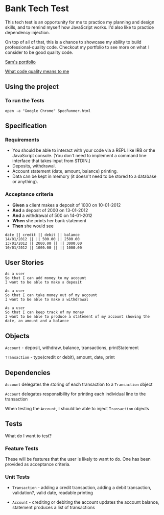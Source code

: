 # Bank Tech Test

This tech test is an opportunity for me to practice my planning and design skills, and to remind myself how JavaScript works. I'd also like to practice dependency injection.

On top of all of that, this is a chance to showcase my ability to build professional-quality code. Checkout my portfolio to see more on what I consider to be good quality code.

[Sam's portfolio](https://github.com/samanthaixer/Portfolio)

[What code quality means to me]()

## Using the project

### To run the Tests

`open -a "Google Chrome" SpecRunner.html`

## Specification

### Requirements

- You should be able to interact with your code via a REPL like IRB or the JavaScript console. (You don't need to implement a command line interface that takes input from STDIN.)
- Deposits, withdrawal.
- Account statement (date, amount, balance) printing.
- Data can be kept in memory (it doesn't need to be stored to a database or anything).


### Acceptance criteria

- **Given** a client makes a deposit of 1000 on 10-01-2012
- **And** a deposit of 2000 on 13-01-2012
- **And** a withdrawal of 500 on 14-01-2012
- **When** she prints her bank statement
- **Then** she would see

```
date || credit || debit || balance
14/01/2012 || || 500.00 || 2500.00
13/01/2012 || 2000.00 || || 3000.00
10/01/2012 || 1000.00 || || 1000.00
```

## User Stories

```
As a user
So that I can add money to my account
I want to be able to make a deposit

As a user
So that I can take money out of my account
I want to be able to make a withdrawal

As a user
So that I can keep track of my money
I want to be able to produce a statement of my account showing the date, an amount and a balance
```

## Objects

`Account` - deposit, withdraw, balance, transactions, printStatement

`Transaction` - type(credit or debit), amount, date, print

## Dependencies
`Account` delegates the storing of each transaction to a `Transaction` object

`Account` delegates responsibility for printing each individual line to the transaction

When testing the `Account`, I should be able to inject `Transaction` objects

## Tests

What do I want to test?

### Feature Tests

These will be features that the user is likely to want to do. One has been provided as acceptance criteria.

### Unit Tests

- `Transaction` -  adding a credit transaction, adding a debit transaction, validation?, valid date, readable printing

- `Account` - crediting or debiting the account updates the account balance, statement produces a list of transactions
